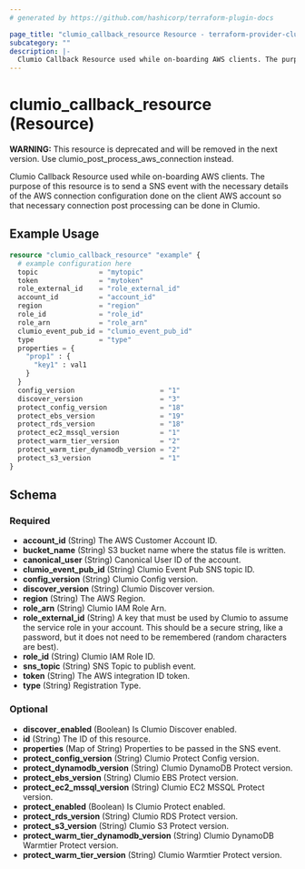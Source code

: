 ```yaml
---
# generated by https://github.com/hashicorp/terraform-plugin-docs

page_title: "clumio_callback_resource Resource - terraform-provider-clumio"
subcategory: ""
description: |-
  Clumio Callback Resource used while on-boarding AWS clients. The purpose of this resource is to send a SNS event with the necessary details of the AWS connection configuration done on the client AWS account so that necessary connection post processing can be done in Clumio.
---
```


# clumio_callback_resource (Resource)

**WARNING:** This resource is deprecated and will be removed in the next version. Use
clumio_post_process_aws_connection instead.

Clumio Callback Resource used while on-boarding AWS clients. The purpose of this resource
is to send a SNS event with the necessary details of the AWS connection configuration done
on the client AWS account so that necessary connection post processing can be done in
Clumio.

## Example Usage

```terraform
resource "clumio_callback_resource" "example" {
  # example configuration here
  topic               = "mytopic"
  token               = "mytoken"
  role_external_id    = "role_external_id"
  account_id          = "account_id"
  region              = "region"
  role_id             = "role_id"
  role_arn            = "role_arn"
  clumio_event_pub_id = "clumio_event_pub_id"
  type                = "type"
  properties = {
    "prop1" : {
      "key1" : val1
    }
  }
  config_version                     = "1"
  discover_version                   = "3"
  protect_config_version             = "18"
  protect_ebs_version                = "19"
  protect_rds_version                = "18"
  protect_ec2_mssql_version          = "1"
  protect_warm_tier_version          = "2"
  protect_warm_tier_dynamodb_version = "2"
  protect_s3_version                 = "1"
}
```

<!-- schema generated by tfplugindocs -->
## Schema

### Required

- **account_id** (String) The AWS Customer Account ID.
- **bucket_name** (String) S3 bucket name where the status file is written.
- **canonical_user** (String) Canonical User ID of the account.
- **clumio_event_pub_id** (String) Clumio Event Pub SNS topic ID.
- **config_version** (String) Clumio Config version.
- **discover_version** (String) Clumio Discover version.
- **region** (String) The AWS Region.
- **role_arn** (String) Clumio IAM Role Arn.
- **role_external_id** (String) A key that must be used by Clumio to assume the service role in your account. This should be a secure string, like a password, but it does not need to be remembered (random characters are best).
- **role_id** (String) Clumio IAM Role ID.
- **sns_topic** (String) SNS Topic to publish event.
- **token** (String) The AWS integration ID token.
- **type** (String) Registration Type.

### Optional

- **discover_enabled** (Boolean) Is Clumio Discover enabled.
- **id** (String) The ID of this resource.
- **properties** (Map of String) Properties to be passed in the SNS event.
- **protect_config_version** (String) Clumio Protect Config version.
- **protect_dynamodb_version** (String) Clumio DynamoDB Protect version.
- **protect_ebs_version** (String) Clumio EBS Protect version.
- **protect_ec2_mssql_version** (String) Clumio EC2 MSSQL Protect version.
- **protect_enabled** (Boolean) Is Clumio Protect enabled.
- **protect_rds_version** (String) Clumio RDS Protect version.
- **protect_s3_version** (String) Clumio S3 Protect version.
- **protect_warm_tier_dynamodb_version** (String) Clumio DynamoDB Warmtier Protect version.
- **protect_warm_tier_version** (String) Clumio Warmtier Protect version.


